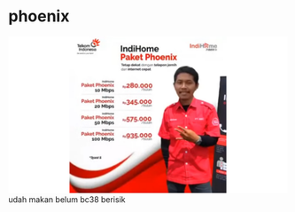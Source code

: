 # phoenix
![Phoenix anjay](https://github.com/liyyin/phoenix/blob/main/phoenix.jpg "Pheonix anjay")
udah makan belum bc38
berisik